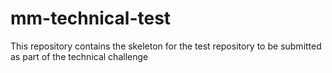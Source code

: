 # mm-technical-test
This repository contains the skeleton for the test repository to be submitted as part of the technical challenge
